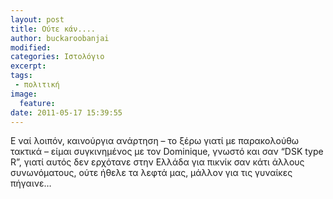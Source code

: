 ```yaml
---
layout: post
title: Ούτε κάν.... 
author: buckaroobanjai
modified:
categories: Ιστολόγιο
excerpt:
tags:
 - πολιτική
image:
  feature:
date: 2011-05-17 15:39:55
---
```


Ε ναί λοιπόν, καινούργια ανάρτηση – το ξέρω γιατί με παρακολούθω τακτικά – είμαι συγκινημένος με τον Dominique, γνωστό και σαν “DSK type R”, γιατί αυτός δεν ερχότανε στην Ελλάδα για πικνίκ σαν κάτι άλλους συνωνόματους, ούτε ήθελε τα λεφτά μας, μάλλον για τις γυναίκες πήγαινε…

